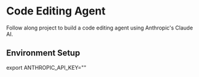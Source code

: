 # Code Editing Agent

Follow along project to build a code editing agent using Anthropic's Claude AI.

## Environment Setup

export ANTHROPIC_API_KEY=""
